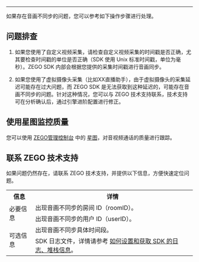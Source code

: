 <Title>怎么处理音画不同步问题？</Title>



---

如果存在音画不同步的问题，您可以参考如下操作步骤进行处理。


## 问题排查

1. 如果您使用了自定义视频采集，请检查自定义视频采集的时间戳是否正确，尤其要检查时间戳的单位是否正确（SDK 使用 Unix 标准时间戳，单位为毫秒）。ZEGO SDK 内部会根据您提供的采集时间戳进行音画同步。

2. 如果您使用了虚拟摄像头采集（比如XX直播助手），由于虚拟摄像头的采集延迟可能存在过大问题，而 ZEGO SDK 是无法获取到这种延迟的，可能存在音画不同步的问题。针对这种情况，您可以与 ZEGO 技术支持联系，技术支持可在分析确认后，通过引擎进阶配置进行修正。


## 使用星图监控质量

您可以使用 [ZEGO管理控制台](https://console.zego.im/) 中的 [星图](https://console.zego.im)，对音视频通话的质量进行跟踪。

## 联系 ZEGO 技术支持

如果问题仍然存在，请联系 ZEGO 技术支持，并提供以下信息，方便快速定位问题。


<table>
  
  <tbody><tr>
    <th>信息</th>
    <th>详情</th>
  </tr>
  <tr>
    <td rowspan="2">必要信息</td>
    <td>出现音画不同步的房间 ID（roomID）。</td>
  </tr>
  <tr>
    <td>出现音画不同步的用户 ID（userID）。</td>
  </tr>
  <tr>
    <td rowspan="2">可选信息</td>
    <td>出现音画不同步具体时间段。</td>
  </tr>
  <tr>
    <td>SDK 日志文件，详情请参考 <a target="_blank" href="https://doc-zh.zego.im/faq/express_sdkLog">如何设置和获取 SDK 的日志、堆栈信息</a>。</td>
  </tr>
</tbody></table>
